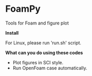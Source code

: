 # FoamPy
Tools for Foam and figure plot

**Install**

For Linux, please run 'run.sh' script.

**What can you do using these codes**
- Plot figures in SCI style.
- Run OpenFoam case automatically.
